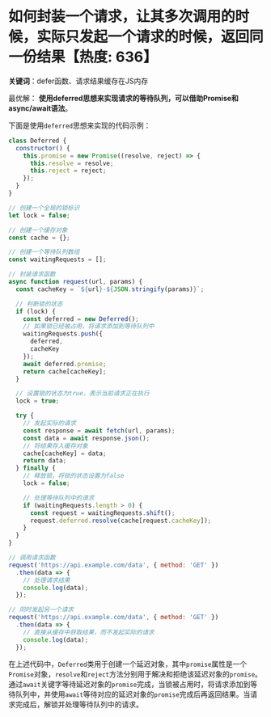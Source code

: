 # 如何封装一个请求，让其多次调用的时候，实际只发起一个请求的时候，返回同一份结果【热度: 636】

**关键词**：defer函数、请求结果缓存在JS内存

最优解： **使用deferred思想来实现请求的等待队列，可以借助Promise和async/await语法**。

下面是使用`deferred`思想来实现的代码示例：

```javascript
class Deferred {
  constructor() {
    this.promise = new Promise((resolve, reject) => {
      this.resolve = resolve;
      this.reject = reject;
    });
  }
}

// 创建一个全局的锁标识
let lock = false;

// 创建一个缓存对象
const cache = {};

// 创建一个等待队列数组
const waitingRequests = [];

// 封装请求函数
async function request(url, params) {
  const cacheKey = `${url}-${JSON.stringify(params)}`;

  // 判断锁的状态
  if (lock) {
    const deferred = new Deferred();
    // 如果锁已经被占用，将请求添加到等待队列中
    waitingRequests.push({
      deferred,
      cacheKey
    });
    await deferred.promise;
    return cache[cacheKey];
  }

  // 设置锁的状态为true，表示当前请求正在执行
  lock = true;

  try {
    // 发起实际的请求
    const response = await fetch(url, params);
    const data = await response.json();
    // 将结果存入缓存对象
    cache[cacheKey] = data;
    return data;
  } finally {
    // 释放锁，将锁的状态设置为false
    lock = false;

    // 处理等待队列中的请求
    if (waitingRequests.length > 0) {
      const request = waitingRequests.shift();
      request.deferred.resolve(cache[request.cacheKey]);
    }
  }
}

// 调用请求函数
request('https://api.example.com/data', { method: 'GET' })
  .then(data => {
    // 处理请求结果
    console.log(data);
  });

// 同时发起另一个请求
request('https://api.example.com/data', { method: 'GET' })
  .then(data => {
    // 直接从缓存中获取结果，而不发起实际的请求
    console.log(data);
  });
```

在上述代码中，`Deferred`类用于创建一个延迟对象，其中`promise`属性是一个`Promise`对象，`resolve`和`reject`方法分别用于解决和拒绝该延迟对象的`promise`。通过`await`关键字等待延迟对象的`promise`完成，当锁被占用时，将请求添加到等待队列中，并使用`await`等待对应的延迟对象的`promise`完成后再返回结果。当请求完成后，解锁并处理等待队列中的请求。